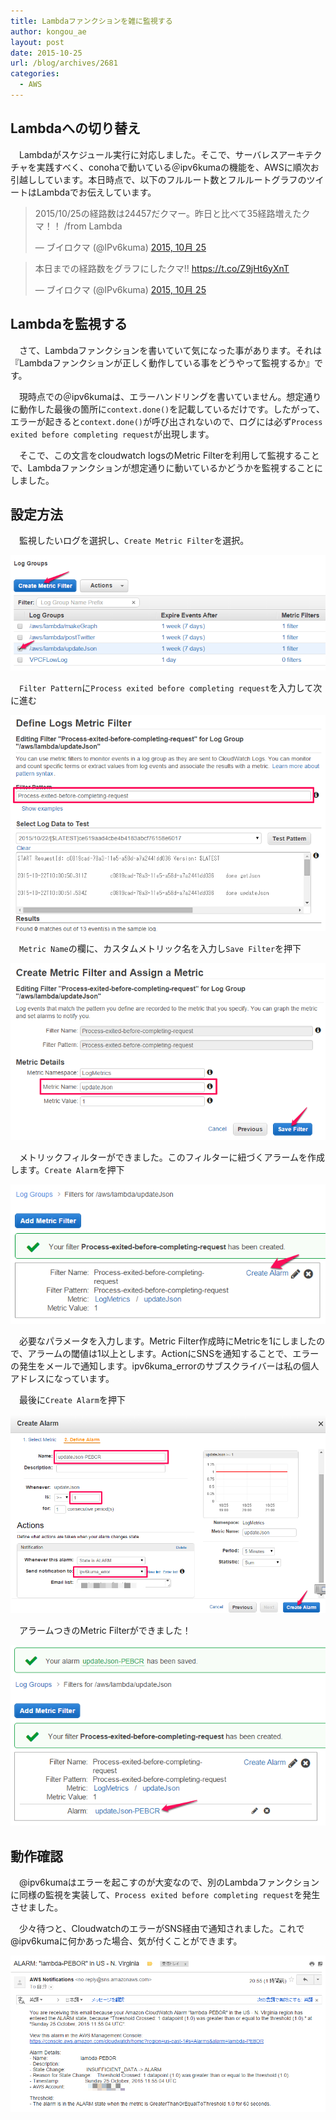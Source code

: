 ```yaml
---
title: Lambdaファンクションを雑に監視する
author: kongou_ae
layout: post
date: 2015-10-25
url: /blog/archives/2681
categories:
  - AWS
---
```


## Lambdaへの切り替え

　Lambdaがスケジュール実行に対応しました。そこで、サーバレスアーキテクチャを実践すべく、conohaで動いている＠ipv6kumaの機能を、AWSに順次お引越ししています。本日時点で、以下のフルルート数とフルルートグラフのツイートはLambdaでお伝えしています。

<blockquote class="twitter-tweet" lang="ja"><p lang="ja" dir="ltr">2015/10/25の経路数は24457だクマー。昨日と比べて35経路増えたクマ！！ /from Lambda</p>&mdash; ブイロクマ (@IPv6kuma) <a href="https://twitter.com/IPv6kuma/status/658221773335334912">2015, 10月 25</a></blockquote>
<script async src="//platform.twitter.com/widgets.js" charset="utf-8"></script>

<blockquote class="twitter-tweet" lang="ja"><p lang="ja" dir="ltr">本日までの経路数をグラフにしたクマ!! <a href="https://t.co/Z9jHt6yXnT">https://t.co/Z9jHt6yXnT</a></p>&mdash; ブイロクマ (@IPv6kuma) <a href="https://twitter.com/IPv6kuma/status/658221776074244097">2015, 10月 25</a></blockquote>
<script async src="//platform.twitter.com/widgets.js" charset="utf-8"></script>

## Lambdaを監視する

　さて、Lambdaファンクションを書いていて気になった事があります。それは『Lambdaファンクションが正しく動作している事をどうやって監視するか』です。

　現時点での＠ipv6kumaは、エラーハンドリングを書いていません。想定通りに動作した最後の箇所に`context.done()`を記載しているだけです。したがって、エラーが起きると`context.done()`が呼び出されないので、ログには必ず`Process exited before completing request`が出現します。

　そこで、この文言をcloudwatch logsのMetric Filterを利用して監視することで、Lambdaファンクションが想定通りに動いているかどうかを監視することにしました。

## 設定方法

　監視したいログを選択し、`Create Metric Filter`を選択。

![](../images/2015-10-25-00.png)

　`Filter Pattern`に`Process exited before completing request`を入力して次に進む

![](../images/2015-10-25-01.png)

　`Metric Name`の欄に、カスタムメトリック名を入力し`Save Filter`を押下

![](../images/2015-10-25-02.png)

　メトリックフィルターができました。このフィルターに紐づくアラームを作成します。`Create Alarm`を押下

 ![](../images/2015-10-25-03.png)

　必要なパラメータを入力します。Metric Filter作成時にMetricを1にしましたので、アラームの閾値は1以上とします。ActionにSNSを通知することで、エラーの発生をメールで通知します。ipv6kuma_errorのサブスクライバーは私の個人アドレスになっています。

　最後に`Create Alarm`を押下

 ![](../images/2015-10-25-04.png)

　アラームつきのMetric Filterができました！

![](../images/2015-10-25-05.png)

## 動作確認

　@ipv6kumaはエラーを起こすのが大変なので、別のLambdaファンクションに同様の監視を実装して、`Process exited before completing request`を発生させました。

　少々待つと、CloudwatchのエラーがSNS経由で通知されました。これで@ipv6kumaに何かあった場合、気が付くことができます。

![](../images/2015-10-25-06.png)
